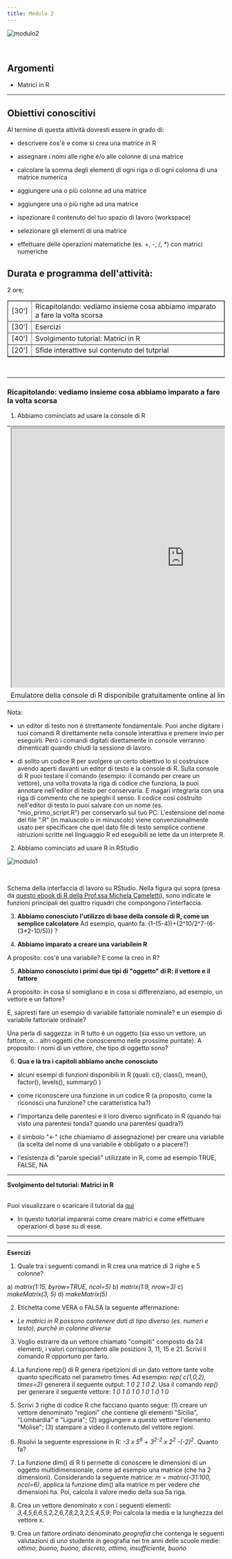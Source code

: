 ```yaml
---
title: Modulo 2
---
```


![modulo2](images/modulo2/modulo2.jpg)

<br>

## Argomenti

- Matrici in R

<hr>

## Obiettivi conoscitivi

Al termine di questa attività dovresti essere in grado di:

- descrivere cos'è e come si crea una matrice in R

- assegnare i nomi alle righe e/o alle colonne di una matrice

- calcolare la somma degli elementi di ogni riga o di ogni colonna di una matrice numerica

- aggiungere una o più colonne ad una matrice

- aggiungere una o più righe ad una matrice

- ispezionare il contenuto del tuo spazio di lavoro (workspace)

- selezionare gli elementi di una matrice

- effettuare delle operazioni matematiche (es. +, -, /, \*) con matrici numeriche


## Durata e programma dell'attività:

2 ore;

<table border="1" width="700">
	<tr>
		<td>[30']</td>
		<td>Ricapitolando: vediamo insieme cosa abbiamo imparato a fare la volta scorsa</td>
        </tr>
	<tr>
		<td>[30']</td>
		<td>Esercizi</td>
	</tr>
	<tr>
		<td>[40']</td>
		<td>Svolgimento tutorial: Matrici in R</td>		
	</tr>
	<tr>
		<td>[20']</td>
		<td>Sfide interattive sul contenuto del tutprial</td>		
	</tr>
</table>


<br>

<hr>


### Ricapitolando: vediamo insieme cosa abbiamo imparato a fare la volta scorsa

1. Abbiamo cominciato ad usare la console di R


<table>
	<tr>
		<td><iframe src="https://rdrr.io/snippets/embed/" width="800" height="600"></iframe></td>
	</tr>
	<tr>
		<td>Emulatore della console di R disponibile gratuitamente online al link: <a href="https://rdrr.io/snippets/"><(https://rdrr.io/snippets/)</a></td>
	</tr>
</table>

Nota: 

- un editor di testo non è strettamente fondamentale. Puoi anche digitare i tuoi comandi R direttamente nella console interattiva e premere invio per eseguirli. Però i comandi digitati direttamente in console verranno dimenticati quando chiudi la sessione di lavoro.

- di solito un codice R per svolgere un certo obiettivo lo si costruisce avendo aperti davanti un editor di testo e la console di R. Sulla console di R puoi testare il comando (esempio: il comando per creare un vettore), una volta trovata la riga di codice che funziona, la puoi annotare nell'editor di testo per conservarla. E magari integrarla con una riga di commento che ne spieghi il senso. Il codice così costruito nell'editor di testo lo puoi salvare con un nome (es. "mio_primo_script.R") per conservarlo sul tuo PC. L'estensione del nome del file ".R" (in maiuscolo o in minuscolo) viene convenzionalmente usato per specificare che quel dato file di testo semplice contiene istruzioni scritte nel linguaggio R ed eseguibili se lette da un interprete R.


2. Abbiamo cominciato ad usare R in RStudio

![modulo1](images/modulo2/1_rstudiopanels.jpg)

<br>

Schema della interfaccia di lavoro su RStudio. Nella figura qui sopra (presa da [questo ebook di R della Prof.ssa Michela Cameletti](https://bookdown.org/michela_cameletti/sapf2021_rlab_appunti/intro.html)), sono indicate le funzioni principali dei quattro riquadri che compongono l'interfaccia.




3. **Abbiamo conosciuto l'utilizzo di base della console di R, come un semplice calcolatore**
Ad esempio, quanto fa: (1-(5-4))+\{2^10/2^7-(6-(3\*2-10\/5))\}  ?

4. **Abbiamo imparato a creare una variabilein R**

A proposito: cos'è una variabile? E come la creo in R?

5. **Abbiamo conosciuto i primi due tipi di "oggetto" di R: il vettore e il fattore**

A proposito: in cosa si somigliano e in cosa si differenziano, ad esempio, un vettore e un fattore?

E, sapresti fare un esempio di variabile fattoriale nominale? e un esempio di variabile fattoriale ordinale?

Una perla di saggezza: in R tutto è un oggetto (sia esso un vettore, un fattore, o... altri oggetti che conosceremo nelle prossime puntate). A proposito: i nomi di un vettore, che tipo di oggetto sono?

6. **Qua e là tra i capitoli abbiamo anche conosciuto**

- alcuni esempi di funzioni disponibili in R (quali: c(), class(), mean(), factor(), levels(), summary() )

- come riconoscere una funzione in un codice R (a proposito, come la riconosci una funzione? che caratteristica ha?)

- l'importanza delle parentesi e il loro diverso significato in R (quando hai visto una parentesi tonda? quando una parentesi quadra?)

- il simbolo "<-" (che chiamiamo di assegnazione) per creare una variabile (la scelta del nome di una variabile è obbligato o a piacere?)

- l'esistenza di "parole speciali" utilizzate in R, come ad esempio TRUE, FALSE, NA

<hr>


**Svolgimento del tutorial: Matrici in R**

<br>Puoi visualizzare o scaricare il tutorial da [qui](https://maghetta.github.io/Corso-R-livello-base__BBC/Matrici_in_R)


- In questo tutorial imparerai come creare matrici e come effettuare operazioni di base su di esse. 

<hr>


___

**Esercizi**
<br>

1. Quale tra i seguenti comandi in R crea una matrice di 3 righe e 5 colonne?

a) *matrix(1:15, byrow=TRUE, ncol=5)*
b) *matrix(1:9, nrow=3)*
c) *makeMatrix(3, 5)*
d) *makeMatrix(5)*


2. Etichetta come VERA o FALSA la seguente affermazione:
- *Le matrici in R possono contenere dati di tipo diverso (es. numeri e testo), purchè in colonne diverse*


3. Voglio estrarre da un vettore chiamato "compiti" composto da 24 elementi, i valori corrispondenti alle posizioni 3, 11, 15 e 21. Scrivi il comando R opportuno per farlo.

4. La funzione rep() di R genera ripetizioni di un dato vettore tante volte quanto specificato nel parametro times. Ad esempio: *rep( c(1,0,2), times=2)* genererà il seguente output:  *1 0 2 1 0 2*. Usa il comando *rep()* per generare il seguente vettore: *1 0 1 0 1 0 1 0 1 0 1 0*

5. Scrivi 3 righe di codice R che facciano quanto segue: (1) creare un vettore denominato "regioni" che contiene gli elementi "Sicilia", "Lombardia" e "Liguria"; (2) aggiungere a questo vettore l'elemento "Molise"; (3) stampare a video il contenuto del vettore regioni. 

6. Risolvi la seguente espressione in R: *-3 x 5<sup>6</sup> + 3<sup>2-2</sup> x 2<sup>2</sup> -(-2)<sup>2</sup>*. Quanto fa?

7. La funzione dim() di R ti permette di conoscere le dimensioni di un oggetto multidimensionale, come ad esempio una matrice (che ha 2 dimensioni). Considerando la seguente matrice: *m = matrix(-31:100, ncol=6)*, applica la funzione dim() alla matrice m per vedere che dimensioni ha. Poi, calcola il valore medio della sua 5a riga.

8. Crea un vettore denominato x con i seguenti elementi: *3,4,5,6,6,5,2,2,6,7,8,2,3,2,5,4,5,9*; Poi calcola la media e la lunghezza del vettore x.

9. Crea un fattore ordinato denominato *geografia* che contenga le seguenti valutazioni di uno studente in geografia nei tre anni delle scuole medie: *ottimo, buono, buono, discreto, ottimo, insufficiente, buono*




